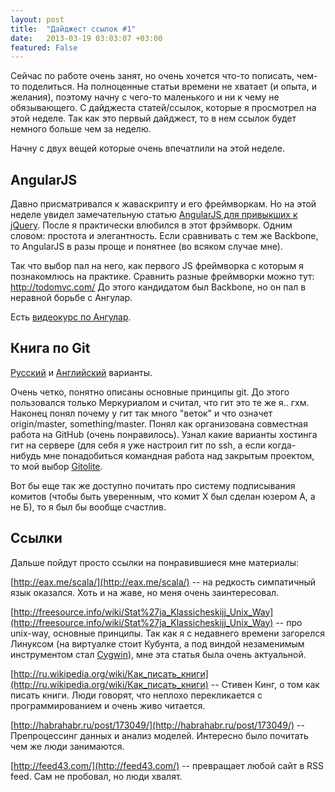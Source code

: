 ```yaml
---
layout: post
title:  "Дайджест ссылок #1"
date:   2013-03-19 03:03:07 +03:00
featured: False
---
```

Сейчас по работе очень занят, но очень хочется что-то пописать, чем-то поделиться. На полноценные статьи времени не хватает (и опыта, и желания), поэтому начну с чего-то маленького и ни к чему не обязывающего. С дайджеста статей/ссылок, которые я просмотрел на этой неделе. Так как это первый дайджест, то в нем ссылок будет немного больше чем за неделю.

Начну с двух вещей которые очень впечатлили на этой неделе.

## AngularJS ##

Давно присматривался к жаваскрипту и его фреймворкам. Но на этой неделе увидел замечательную статью [AngularJS для привыкших к jQuery](http://habrahabr.ru/post/172975/). После я практически влюбился в этот фрэймворк. Одним словом: простота и элегантность. Если сравнивать с тем же Backbone, то AngularJS в разы проще и понятнее (во всяком случае мне). 

Так что выбор пал на него, как первого JS фреймворка с которым я познакомлюсь на практике. Сравнить разные фреймворки можно тут: http://todomvc.com/ 
До этого кандидатом был Backbone, но он пал в неравной борьбе с Ангулар.

Есть [видеокурс по Ангулар](http://egghead.io/).

## Книга по Git ##

[Русский](http://git-scm.com/book/ru) и [Английский](http://git-scm.com/book) варианты.

Очень четко, понятно описаны основные принципы git. До этого пользовался только Меркуриалом и считал, что гит это те же я.. гхм. Наконец понял почему у гит так много "веток" и что означет origin/master, something/master. Понял как организована совместная работа на GitHub (очень понравилось). Узнал какие варианты хостинга гит на сервере (для себя я уже настроил гит по ssh, а если когда-нибудь мне понадобиться командная работа над закрытым проектом, то мой выбор [Gitolite](http://git-scm.com/book/ru/Git-на-сервере-Gitolite).

Вот бы еще так же доступно почитать про систему подписывания комитов (чтобы быть уверенным, что комит Х был сделан юзером А, а не Б), то я был бы вообще счастлив.

## Ссылки ##

Дальше пойдут просто ссылки на понравившиеся мне материалы:

[http://eax.me/scala/](http://eax.me/scala/) -- на редкость симпатичный язык оказался. Хоть и на жаве, но меня очень заинтересовал.

[http://freesource.info/wiki/Stat%27ja_Klassicheskijj_Unix_Way](http://freesource.info/wiki/Stat%27ja_Klassicheskijj_Unix_Way) -- про unix-way, основные принципы. Так как я с недавнего времени загорелся Линуксом (на виртуалке стоит Кубунта, а под виндой незаменимым инструментом стал [Cygwin](http://www.cygwin.com/)), мне эта статья была очень актуальной.

[http://ru.wikipedia.org/wiki/Как_писать_книги](http://ru.wikipedia.org/wiki/Как_писать_книги) --  Стивен Кинг, о том как писать книги. Люди говорят, что неплохо перекликается с программированием и очень живо читается.

[http://habrahabr.ru/post/173049/](http://habrahabr.ru/post/173049/) -- Препроцессинг данных и анализ моделей. Интересно было почитать чем же люди занимаются.

[http://feed43.com/](http://feed43.com/) -- превращает любой сайт в RSS feed. Сам не пробовал, но люди хвалят.
